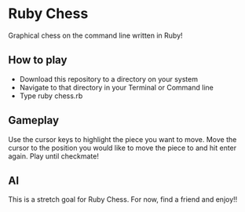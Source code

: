 # Ruby Chess

Graphical chess on the command line written in Ruby!

## How to play

* Download this repository to a directory on your system
* Navigate to that directory in your Terminal or Command line
* Type ruby chess.rb

## Gameplay

Use the cursor keys to highlight the piece you want to move.
Move the cursor to the position you would like to move the piece to and hit enter again.
Play until checkmate!

## AI

This is a stretch goal for Ruby Chess.
For now, find a friend and enjoy!!

